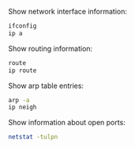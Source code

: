 Show network interface information:
```bash
ifconfig
ip a
```

Show routing information:
```bash
route
ip route
```

Show arp table entries:
```bash
arp -a
ip neigh
```

Show information about open ports:
```bash
netstat -tulpn
```
